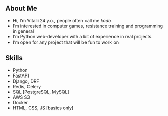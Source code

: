 ## About Me
- Hi, I’m Vitalii 24 y.o., people often call me _kodo_
- I’m interested in computer games, resistance training and programming in general
- I’m Python web-developer with a bit of experience in real projects.
- I’m open for any project that will be fun to work on

## Skills
- Python
- FastAPI
- Django, DRF
- Redis, Celery
- SQL [PostgreSQL, MySQL]
- AWS S3
- Docker
- HTML, CSS, JS [basics only]
<!---
xKuroiUsagix/xKuroiUsagix is a ✨ special ✨ repository because its `README.md` (this file) appears on your GitHub profile.
You can click the Preview link to take a look at your changes.
--->
